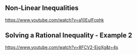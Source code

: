 ## Non-Linear Inequalities

https://www.youtube.com/watch?v=a10EuIFcphk

## Solving a Rational Inequality - Example 2

https://www.youtube.com/watch?v=8FCV2-EjgXg&t=4s




















